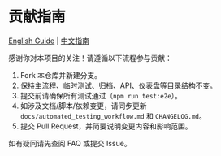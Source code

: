 # 贡献指南

[English Guide](CONTRIBUTING.en.md) | [中文指南](CONTRIBUTING.zh-CN.md)

感谢你对本项目的关注！请遵循以下流程参与贡献：

1. Fork 本仓库并新建分支。
2. 保持主流程、临时测试、归档、API、仪表盘等目录结构不变。
3. 提交前请确保所有测试通过（`npm run test:e2e`）。
4. 如涉及文档/脚本/依赖变更，请同步更新 `docs/automated_testing_workflow.md` 和 `CHANGELOG.md`。
5. 提交 Pull Request，并简要说明变更内容和影响范围。

如有疑问请先查阅 FAQ 或提交 Issue。 